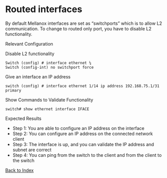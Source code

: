 # Routed interfaces

By default Mellanox interfaces are set as “switchports” which is to allow L2 communication. To change to routed only port, you have to disable L2 functionality.

Relevant Configuration 

Disable L2 functionality

```
Switch (config) # interface ethernet ¼ 
Switch (config-int) no switchport force
```

Give an interface an IP address 

```
switch (config) # interface ethernet 1/14 ip address 192.168.75.1/31 
primary
```

Show Commands to Validate Functionality 

```
switch# show ethernet interface IFACE
```

Expected Results 

* Step 1: You are able to configure an IP address on the interface
* Step 2: You can configure an IP address on the connected network client
* Step 3: The interface is up, and you can validate the IP address and subnet are correct 
* Step 4: You can ping from the switch to the client and from the client to the switch 
   
[Back to Index](./index.md)

